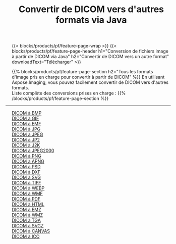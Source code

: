 ﻿---
title: Convertir de DICOM vers d'autres formats via Java 
weight: 3920
url: /fr/java/conversion/from/dicom 
lang: fr
langdirlevel: 2
locales: zh-hans,ja,it,ru,de,es,fr,nl,id,lt,pl,pt,vi,tr,ko,zh-hant,ar,hi,th,sv,cs,uk,he
description: En utilisant Aspose.Imaging, vous pouvez facilement convertir de DICOM vers un autre format
---

{{< blocks/products/pf/feature-page-wrap >}}
{{< blocks/products/pf/feature-page-header h1="Conversion de fichiers image à partir de DICOM via Java" h2="Convertir de DICOM vers un autre format" downloadText="Télécharger" >}}


{{% blocks/products/pf/feature-page-section  h2="Tous les formats d'image pris en charge pour convertir à partir de DICOM" %}}
En utilisant Aspose.Imaging, vous pouvez facilement convertir de DICOM vers d'autres formats.
<br/>
Liste complète des conversions prises en charge :
{{% /blocks/products/pf/feature-page-section %}}
<div class="container-fluid productfamilypage bg-gray">
    <div class="convertypes bg-gray agp-content section">
        <div class="container">
		<hr style="margin-left:-20px;"/>
		<div class="row other-converters">
		    <div class='col-md-2 other-converter remove-lp remove-rp'><a href="/imaging/fr/java/conversion/dicom-to-bmp" >DICOM à BMP</a></div><div class='col-md-2 other-converter remove-lp remove-rp'><a href="/imaging/fr/java/conversion/dicom-to-gif" >DICOM à GIF</a></div><div class='col-md-2 other-converter remove-lp remove-rp'><a href="/imaging/fr/java/conversion/dicom-to-emf" >DICOM à EMF</a></div><div class='col-md-2 other-converter remove-lp remove-rp'><a href="/imaging/fr/java/conversion/dicom-to-jpg" >DICOM à JPG</a></div><div class='col-md-2 other-converter remove-lp remove-rp'><a href="/imaging/fr/java/conversion/dicom-to-jpeg" >DICOM à JPEG</a></div><div class='col-md-2 other-converter remove-lp remove-rp'><a href="/imaging/fr/java/conversion/dicom-to-jp2" >DICOM à JP2</a></div><div class='col-md-2 other-converter remove-lp remove-rp'><a href="/imaging/fr/java/conversion/dicom-to-j2k" >DICOM à J2K</a></div><div class='col-md-2 other-converter remove-lp remove-rp'><a href="/imaging/fr/java/conversion/dicom-to-jpeg2000" >DICOM à JPEG2000</a></div><div class='col-md-2 other-converter remove-lp remove-rp'><a href="/imaging/fr/java/conversion/dicom-to-png" >DICOM à PNG</a></div><div class='col-md-2 other-converter remove-lp remove-rp'><a href="/imaging/fr/java/conversion/dicom-to-apng" >DICOM à APNG</a></div><div class='col-md-2 other-converter remove-lp remove-rp'><a href="/imaging/fr/java/conversion/dicom-to-psd" >DICOM à PSD</a></div><div class='col-md-2 other-converter remove-lp remove-rp'><a href="/imaging/fr/java/conversion/dicom-to-dxf" >DICOM à DXF</a></div><div class='col-md-2 other-converter remove-lp remove-rp'><a href="/imaging/fr/java/conversion/dicom-to-svg" >DICOM à SVG</a></div><div class='col-md-2 other-converter remove-lp remove-rp'><a href="/imaging/fr/java/conversion/dicom-to-tiff" >DICOM à TIFF</a></div><div class='col-md-2 other-converter remove-lp remove-rp'><a href="/imaging/fr/java/conversion/dicom-to-webp" >DICOM à WEBP</a></div><div class='col-md-2 other-converter remove-lp remove-rp'><a href="/imaging/fr/java/conversion/dicom-to-wmf" >DICOM à WMF</a></div><div class='col-md-2 other-converter remove-lp remove-rp'><a href="/imaging/fr/java/conversion/dicom-to-pdf" >DICOM à PDF</a></div><div class='col-md-2 other-converter remove-lp remove-rp'><a href="/imaging/fr/java/conversion/dicom-to-html" >DICOM à HTML</a></div><div class='col-md-2 other-converter remove-lp remove-rp'><a href="/imaging/fr/java/conversion/dicom-to-emz" >DICOM à EMZ</a></div><div class='col-md-2 other-converter remove-lp remove-rp'><a href="/imaging/fr/java/conversion/dicom-to-wmz" >DICOM à WMZ</a></div><div class='col-md-2 other-converter remove-lp remove-rp'><a href="/imaging/fr/java/conversion/dicom-to-tga" >DICOM à TGA</a></div><div class='col-md-2 other-converter remove-lp remove-rp'><a href="/imaging/fr/java/conversion/dicom-to-svgz" >DICOM à SVGZ</a></div><div class='col-md-2 other-converter remove-lp remove-rp'><a href="/imaging/fr/java/conversion/dicom-to-canvas" >DICOM à CANVAS</a></div><div class='col-md-2 other-converter remove-lp remove-rp'><a href="/imaging/fr/java/conversion/dicom-to-ico" >DICOM à ICO</a></div>
                </div>
        </div>
    </div>
</div>
<br/>

